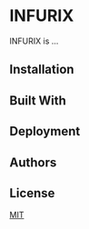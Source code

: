 # INFURIX

INFURIX is ...

## Installation

## Built With

## Deployment

## Authors

## License
[MIT](https://choosealicense.com/licenses/mit/)



